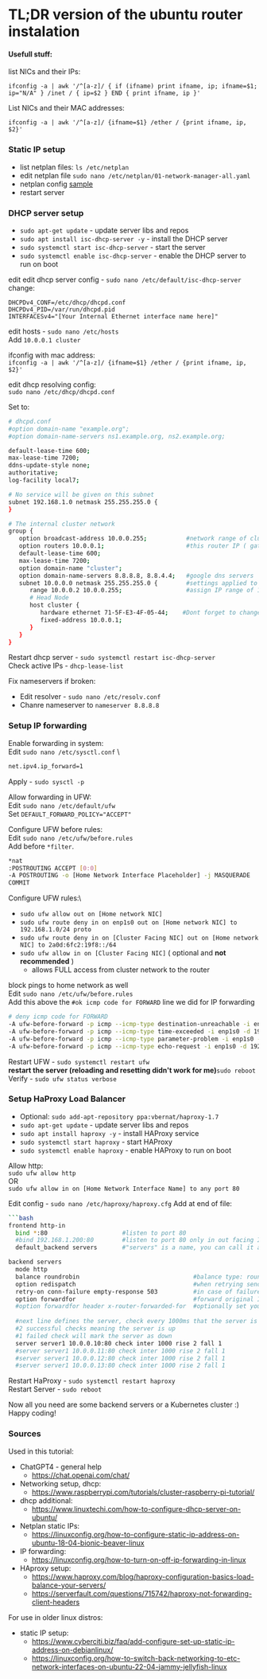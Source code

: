 # TL;DR version of the ubuntu router instalation

#### Usefull stuff:
list NICs and their IPs:
```
ifconfig -a | awk '/^[a-z]/ { if (ifname) print ifname, ip; ifname=$1; ip="N/A" } /inet / { ip=$2 } END { print ifname, ip }'
```
List NICs and their MAC addresses:
```
ifconfig -a | awk '/^[a-z]/ {ifname=$1} /ether / {print ifname, ip, $2}'
```

### Static IP setup
- list netplan files: `ls /etc/netplan`
- edit netplan file `sudo nano /etc/netplan/01-network-manager-all.yaml`
- netplan config [sample](./2-nics-sample-config.yaml.yml)
- restart server

### DHCP server setup
- `sudo apt-get update` - update server libs and repos
- `sudo apt install isc-dhcp-server -y` - install the DHCP server
- `sudo systemctl start isc-dhcp-server` - start the server
- `sudo systemctl enable isc-dhcp-server` - enable the DHCP server to run on boot

edit edit dhcp server config - `sudo nano /etc/default/isc-dhcp-server`
change:
```
DHCPDv4_CONF=/etc/dhcp/dhcpd.conf
DHCPDv4_PID=/var/run/dhcpd.pid
INTERFACESv4="[Your Internal Ethernet interface name here]"
```

edit hosts - `sudo nano /etc/hosts`\
Add `10.0.0.1 cluster`

ifconfig with mac address: \
`ifconfig -a | awk '/^[a-z]/ {ifname=$1} /ether / {print ifname, ip, $2}'`

edit dhcp resolving config: \
`sudo nano /etc/dhcp/dhcpd.conf`

Set to:
```bash
# dhcpd.conf
#option domain-name "example.org";
#option domain-name-servers ns1.example.org, ns2.example.org;

default-lease-time 600;
max-lease-time 7200;
ddns-update-style none;
authoritative;
log-facility local7;

# No service will be given on this subnet
subnet 192.168.1.0 netmask 255.255.255.0 {
}

# The internal cluster network
group {
   option broadcast-address 10.0.0.255;           #network range of cluster network: 10.0.0.0 - 10.0.0.255
   option routers 10.0.0.1;                       #this router IP ( gateway for cluster network )
   default-lease-time 600;
   max-lease-time 7200;
   option domain-name "cluster";
   option domain-name-servers 8.8.8.8, 8.8.4.4;   #google dns servers
   subnet 10.0.0.0 netmask 255.255.255.0 {        #settings applied to 10.0.0.0 - 10.0.0.255 ips
      range 10.0.0.2 10.0.0.255;                  #assign IP range of 10.0.0.2-10.0.0.255 ( inclusive )
      # Head Node
      host cluster {
         hardware ethernet 71-5F-E3-4F-05-44;    #Dont forget to change with mac of your internal connection
         fixed-address 10.0.0.1;
      }
   }
}
```
Restart dhcp server - `sudo systemctl restart isc-dhcp-server`\
Check active IPs - `dhcp-lease-list`

Fix nameservers if broken:
- Edit resolver - `sudo nano /etc/resolv.conf`
- Chanre nameserver to `nameserver 8.8.8.8`

### Setup IP forwarding

Enable forwarding in system: \
Edit `sudo nano /etc/sysctl.conf` \
```bash
net.ipv4.ip_forward=1
```
Apply - `sudo sysctl -p`

Allow forwarding in UFW:\
Edit `sudo nano /etc/default/ufw`\
Set `DEFAULT_FORWARD_POLICY="ACCEPT"`

Configure UFW before rules:\
Edit `sudo nano /etc/ufw/before.rules`\
Add before `*filter`.
```bash
*nat
:POSTROUTING ACCEPT [0:0]
-A POSTROUTING -o [Home Network Interface Placeholder] -j MASQUERADE
COMMIT
```

Configure UFW rules:\
- `sudo ufw allow out on [Home network NIC]`
- `sudo ufw route deny in on enp1s0 out on [Home network NIC] to 192.168.1.0/24 proto`
- `sudo ufw route deny in on [Cluster Facing NIC] out on [Home network NIC] to 2a0d:6fc2:19f8::/64`
- `sudo ufw allow in on [Cluster Facing NIC]` ( optional and **not recommended** )
  - allows FULL access from cluster network to the router

block pings to home network as well\
Edit `sudo nano /etc/ufw/before.rules`\
Add this above the `#ok icmp code for FORWARD` line we did for IP forwarding
```bash
# deny icmp code for FORWARD
-A ufw-before-forward -p icmp --icmp-type destination-unreachable -i enp1s0 -d 192.168.1.0/24 -j DROP
-A ufw-before-forward -p icmp --icmp-type time-exceeded -i enp1s0 -d 192.168.1.0/24 -j DROP
-A ufw-before-forward -p icmp --icmp-type parameter-problem -i enp1s0 -d 192.168.1.0/24 -j DROP
-A ufw-before-forward -p icmp --icmp-type echo-request -i enp1s0 -d 192.168.1.0/24 -j DROP
```

Restart UFW - `sudo systemctl restart ufw` \
**restart the server (reloading and resetting didn't work for me)**`sudo reboot`\
Verify - `sudo ufw status verbose`

### Setup HaProxy Load Balancer

- Optional: `sudo add-apt-repository ppa:vbernat/haproxy-1.7`
- `sudo apt-get update` - update server libs and repos
- `sudo apt install haproxy -y` - install HAProxy service
- `sudo systemctl start haproxy` - start HAProxy
- `sudo systemctl enable haproxy` - enable HAProxy to run on boot

Allow http:\
`sudo ufw allow http`\
OR\
`sudo ufw allow in on [Home Network Interface Name] to any port 80`

Edit config - `sudo nano /etc/haproxy/haproxy.cfg`
Add at end of file:
```bash
```bash
frontend http-in
  bind *:80                     #listen to port 80
  #bind 192.168.1.200:80        #listen to port 80 only in out facing IP address ( home network )
  default_backend servers       #"servers" is a name, you can call it anyway you like

backend servers
  mode http
  balance roundrobin                                #balance type: round-robin 
  option redispatch                                 #when retrying send to anotehr server instead of sticking to the same one
  retry-on conn-failure empty-response 503          #in case of failure retry on another server
  option forwardfor                                 #forward original IP as 'x-forwarded-for' header
  #option forwardfor header x-router-forwarded-for  #optionally set your own header name
  
  #next line defines the server, check every 1000ms that the server is up
  #2 successful checks meaning the server is up
  #1 failed check will mark the server as down
  server server1 10.0.0.10:80 check inter 1000 rise 2 fall 1
  #server server1 10.0.0.11:80 check inter 1000 rise 2 fall 1
  #server server1 10.0.0.12:80 check inter 1000 rise 2 fall 1
  #server server1 10.0.0.13:80 check inter 1000 rise 2 fall 1
```

Restart HaProxy - `sudo systemctl restart haproxy` \
Restart Server - `sudo reboot`

Now all you need are some backend servers or a Kubernetes cluster :)
Happy coding!

### Sources
Used in this tutorial:
- ChatGPT4 - general help
    - https://chat.openai.com/chat/
- Networking setup, dhcp:
    - https://www.raspberrypi.com/tutorials/cluster-raspberry-pi-tutorial/
- dhcp additional:
    - https://www.linuxtechi.com/how-to-configure-dhcp-server-on-ubuntu/
- Netplan static IPs:
    - https://linuxconfig.org/how-to-configure-static-ip-address-on-ubuntu-18-04-bionic-beaver-linux
- IP forwarding:
    - https://linuxconfig.org/how-to-turn-on-off-ip-forwarding-in-linux
- HAproxy setup:
    - https://www.haproxy.com/blog/haproxy-configuration-basics-load-balance-your-servers/
    - https://serverfault.com/questions/715742/haproxy-not-forwarding-client-headers

For use in older linux distros:
- static IP setup:
    - https://www.cyberciti.biz/faq/add-configure-set-up-static-ip-address-on-debianlinux/
    - https://linuxconfig.org/how-to-switch-back-networking-to-etc-network-interfaces-on-ubuntu-22-04-jammy-jellyfish-linux



